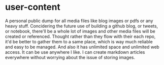 # user-content
A personal public dump for all media files like blog images or pdfs or any heavy stuff. 
Concidering the future use of building a github blog, or tweets, or notebook, there'll be a whole lot of images and other media files will be created or referenced. Thought rather than they flow with their each repo, it'd be better to gather them to a same place, which is way much reliable and easy to be managed. And also it has unlimited space and unlimited web access.
It can be use anywhere I like. I can create markdown articles everywhere without worrying about the issue of storing images. 



